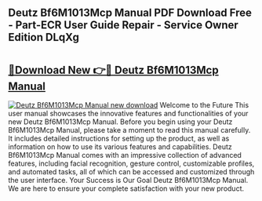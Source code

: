 ## Deutz Bf6M1013Mcp Manual PDF Download Free - Part-ECR User Guide Repair - Service Owner Edition DLqXg

# <h2><a href="http://bc76964.oget.top/?id=Deutz+Bf6M1013Mcp+Manual">🔗Download New 👉🔴 Deutz Bf6M1013Mcp Manual</a></h2>

[![Deutz Bf6M1013Mcp Manual new download](https://i.imgur.com/5g1atiW.png)](http://bc76964.oget.top/?id=Deutz+Bf6M1013Mcp+Manual)
Welcome to the Future This user manual showcases the innovative features and functionalities of your new Deutz Bf6M1013Mcp Manual. Before you begin using your Deutz Bf6M1013Mcp Manual, please take a moment to read this manual carefully. It includes detailed instructions for setting up the product, as well as information on how to use its various features and capabilities. Deutz Bf6M1013Mcp Manual comes with an impressive collection of advanced features, including facial recognition, gesture control, customizable profiles, and automated tasks, all of which can be accessed and customized through the user interface. Your Success is Our Goal Deutz Bf6M1013Mcp Manual. We are here to ensure your complete satisfaction with your new product.
